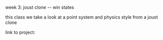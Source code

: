 <p>week 3: joust clone -- win states</p>
<p>this class we take a look at a point system and physics style from a joust clone</p>
<p>link to project: </p>
